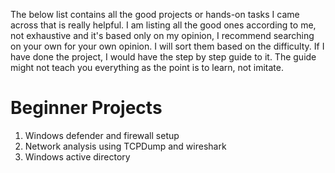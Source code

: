 The below list contains all the good projects or hands-on tasks I came across that is really helpful. I am listing all the good ones according to me, not exhaustive and it's based only on my opinion, I recommend searching on your own for your own opinion. I will sort them based on the difficulty. If I have done the project, I would have the step by step guide to it. The guide might not teach you everything as the point is to learn, not imitate.

# Beginner Projects 

1. Windows defender and firewall setup
2. Network analysis using TCPDump and wireshark
3. Windows active directory